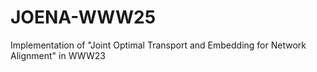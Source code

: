 # JOENA-WWW25
Implementation of "Joint Optimal Transport and Embedding for Network Alignment" in WWW23
